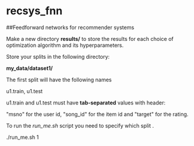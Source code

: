 # recsys_fnn
##Feedforward networks for recommender systems 

Make a new directory **results/** to store the results for each choice of optimization algorithm and its hyperparameters.

Store your splits in the following directory:

**my_data/dataset1/**

The first split will have the following names

u1.train, u1.test 

u1.train and u1.test must have **tab-separated** values with header: 

"msno" for the user id, "song_id" for the item id and "target" for the rating.

To run the *run_me.sh* script you need to specify which split . 

./run_me.sh 1

